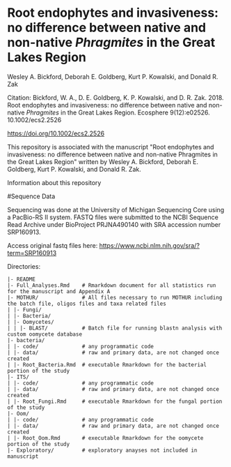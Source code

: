 # Root endophytes and invasiveness: no difference between native and non-native <i>Phragmites</i> in the Great Lakes Region
Wesley A. Bickford, Deborah E. Goldberg, Kurt P. Kowalski, and Donald R. Zak

Citation: Bickford, W. A., D. E. Goldberg, K. P. Kowalski, and D. R. Zak. 2018. Root endophytes and invasiveness: no difference between native and non-native <i>Phragmites</i> in the Great Lakes Region. Ecosphere 9(12):e02526. 10.1002/ecs2.2526

https://doi.org/10.1002/ecs2.2526

This repository is associated with the manuscript "Root endophytes and invasiveness: no difference between native and non-native Phragmites in the Great Lakes Region" written by Wesley A. Bickford, Deborah E. Goldberg, Kurt P. Kowalski, and Donald R. Zak.

Information about this repository

#Sequence Data

Sequencing was done at the University of Michigan Sequencing Core using a PacBio-RS II system. FASTQ files were submitted to the NCBI Sequence Read Archive under BioProject PRJNA490140 with SRA accession number SRP160913.

Access original fastq files here: https://www.ncbi.nlm.nih.gov/sra/?term=SRP160913

Directories:

```
|- README
|- Full_Analyses.Rmd    # Rmarkdown document for all statistics run for the manuscript and Appendix A
|- MOTHUR/              # All files necessary to run MOTHUR including the batch file, oligos files and taxa related files
| |- Fungi/
| |- Bacteria/
| |- Oomycetes/
| | |- BLAST/           # Batch file for running blastn analysis with custom oomycete database
|- bacteria/             
| |- code/              # any programmatic code
| |- data/              # raw and primary data, are not changed once created
| |- Root_Bacteria.Rmd  # executable Rmarkdown for the bacterial portion of the study
|- ITS/
| |- code/              # any programmatic code
| |- data/              # raw and primary data, are not changed once created
| |- Root_Fungi.Rmd     # executable Rmarkdown for the fungal portion of the study
|- Oom/
| |- code/              # any programmatic code
| |- data/              # raw and primary data, are not changed once created
| |- Root_Oom.Rmd       # executable Rmarkdown for the oomycete portion of the study
|- Exploratory/         # exploratory anayses not included in manuscript
```
